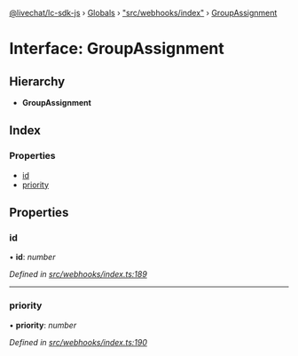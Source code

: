 [@livechat/lc-sdk-js](../README.md) › [Globals](../globals.md) › ["src/webhooks/index"](../modules/_src_webhooks_index_.md) › [GroupAssignment](_src_webhooks_index_.groupassignment.md)

# Interface: GroupAssignment

## Hierarchy

* **GroupAssignment**

## Index

### Properties

* [id](_src_webhooks_index_.groupassignment.md#id)
* [priority](_src_webhooks_index_.groupassignment.md#priority)

## Properties

###  id

• **id**: *number*

*Defined in [src/webhooks/index.ts:189](https://github.com/livechat/lc-sdk-js/blob/de56f05/src/webhooks/index.ts#L189)*

___

###  priority

• **priority**: *number*

*Defined in [src/webhooks/index.ts:190](https://github.com/livechat/lc-sdk-js/blob/de56f05/src/webhooks/index.ts#L190)*
